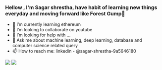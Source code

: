 ### Hellow , I'm Sagar shrestha, have habit of learning new things everyday and moving forward like Forest Gump👋

- 🌱 I’m currently learning ethereum
- 👯 I’m looking to collaborate on youtube
- 🤔 I’m looking for help with ...
- 💬 Ask me about machine learning, deep learning, database and computer science related query
- 📫 How to reach me: linkedin - @sagar-shrestha-9a5646180


<img src="https://github-readme-stats.vercel.app/api?username=sagarshrestha12&include_all_commits=true">

<img src="https://github-readme-stats.vercel.app/api/top-langs/?username=sagarshrestha12&layout=compact">
